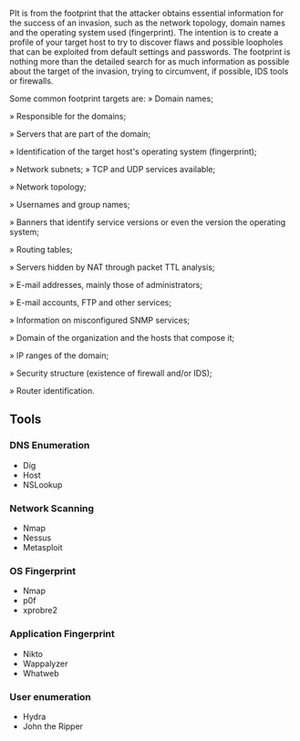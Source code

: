 PIt is from the footprint that the attacker obtains essential information for the success of an invasion, such as the network topology, domain names and the operating system used (fingerprint). The intention is to create a profile of your target host to try to discover flaws and possible loopholes that can be exploited from default settings and passwords. The footprint is nothing more than the detailed search for as much information as possible about the target of the invasion, trying to circumvent, if possible, IDS tools or firewalls.

Some common footprint targets are:
» Domain names;

» Responsible for the domains;

» Servers that are part of the domain;

» Identification of the target host's operating system (fingerprint);

» Network subnets; » TCP and UDP services available;

» Network topology;

» Usernames and group names;

» Banners that identify service versions or even the version the operating system;

» Routing tables;

» Servers hidden by NAT through packet TTL analysis;

» E-mail addresses, mainly those of administrators;

» E-mail accounts, FTP and other services;

» Information on misconfigured SNMP services;

» Domain of the organization and the hosts that compose it;

» IP ranges of the domain;

» Security structure (existence of firewall and/or IDS);

» Router identification.
## Tools
### DNS Enumeration
- Dig
- Host
- NSLookup
### Network Scanning
- Nmap
- Nessus
- Metasploit
### OS Fingerprint
- Nmap
- p0f
- xprobre2
### Application Fingerprint
- Nikto
- Wappalyzer
- Whatweb
### User enumeration
- Hydra
- John the Ripper